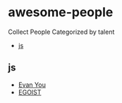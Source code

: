 # awesome-people
Collect People Categorized by talent


* [js](#js)

## js
  * [Evan You](https://github.com/yyx990803)
  * [EGOIST](https://github.com/egoist)


